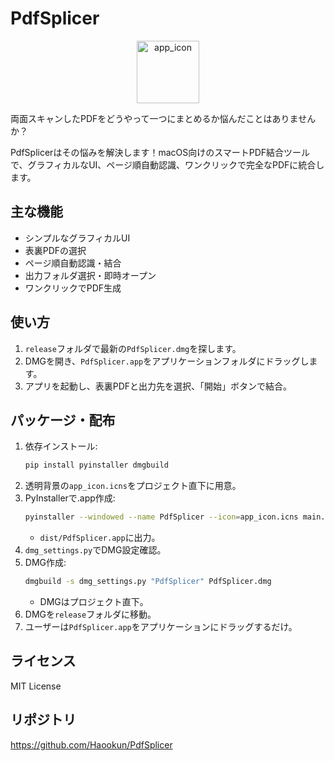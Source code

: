 # PdfSplicer

<div align="center">
  <img width="100" height="100" alt="app_icon" src="https://github.com/user-attachments/assets/a3f9089a-cf94-43be-b485-f682a43492c6" />
</div>

両面スキャンしたPDFをどうやって一つにまとめるか悩んだことはありませんか？

PdfSplicerはその悩みを解決します！macOS向けのスマートPDF結合ツールで、グラフィカルなUI、ページ順自動認識、ワンクリックで完全なPDFに統合します。

## 主な機能
- シンプルなグラフィカルUI
- 表裏PDFの選択
- ページ順自動認識・結合
- 出力フォルダ選択・即時オープン
- ワンクリックでPDF生成

## 使い方
1. `release`フォルダで最新の`PdfSplicer.dmg`を探します。
2. DMGを開き、`PdfSplicer.app`をアプリケーションフォルダにドラッグします。
3. アプリを起動し、表裏PDFと出力先を選択、「開始」ボタンで結合。

## パッケージ・配布
1. 依存インストール:
   ```bash
   pip install pyinstaller dmgbuild
   ```
2. 透明背景の`app_icon.icns`をプロジェクト直下に用意。
3. PyInstallerで.app作成:
   ```bash
   pyinstaller --windowed --name PdfSplicer --icon=app_icon.icns main.py
   ```
   - `dist/PdfSplicer.app`に出力。
4. `dmg_settings.py`でDMG設定確認。
5. DMG作成:
   ```bash
   dmgbuild -s dmg_settings.py "PdfSplicer" PdfSplicer.dmg
   ```
   - DMGはプロジェクト直下。
6. DMGを`release`フォルダに移動。
7. ユーザーは`PdfSplicer.app`をアプリケーションにドラッグするだけ。

## ライセンス
MIT License

## リポジトリ
https://github.com/Haookun/PdfSplicer
